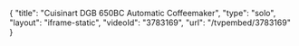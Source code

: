 {
    "title": "Cuisinart DGB 650BC Automatic Coffeemaker",
    "type": "solo",
    "layout": "iframe-static",
    "videoId": "3783169",
    "url": "\/tvpembed\/3783169"
}